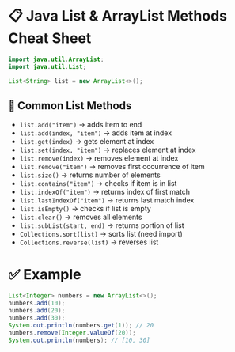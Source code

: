 # 📋 Java List & ArrayList Methods Cheat Sheet

```java
import java.util.ArrayList;
import java.util.List;

List<String> list = new ArrayList<>();
```

## 🔧 Common List Methods

- `list.add("item")` → adds item to end  
- `list.add(index, "item")` → adds item at index  
- `list.get(index)` → gets element at index  
- `list.set(index, "item")` → replaces element at index  
- `list.remove(index)` → removes element at index  
- `list.remove("item")` → removes first occurrence of item  
- `list.size()` → returns number of elements  
- `list.contains("item")` → checks if item is in list  
- `list.indexOf("item")` → returns index of first match  
- `list.lastIndexOf("item")` → returns last match index  
- `list.isEmpty()` → checks if list is empty  
- `list.clear()` → removes all elements  
- `list.subList(start, end)` → returns portion of list  
- `Collections.sort(list)` → sorts list (need import)  
- `Collections.reverse(list)` → reverses list  

# ✅ Example

```java
List<Integer> numbers = new ArrayList<>();
numbers.add(10);
numbers.add(20);
numbers.add(30);
System.out.println(numbers.get(1)); // 20
numbers.remove(Integer.valueOf(20));
System.out.println(numbers); // [10, 30]
```
